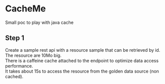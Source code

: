 # CacheMe
Small poc to play with java cache

## Step 1
Create a sample rest api with a resource sample that can be retrieved by id.  
The resource are 10Mo big.     
There is a caffeine cache attached to the endpoint to optimize data access performance.   
It takes about 15s to access the resource from the golden data source (non cached).  

